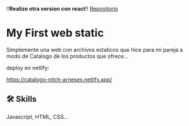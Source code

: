 ‼️**Realize otra version con react**‼️
[Repositorio](https://github.com/GustaAltF4/React-Practicas/tree/main/6.2%20-%20Arneses/arneses)

# My First web static

Simplemente una web con archivos estaticos que hice para mi pareja a modo de Catalogo de los productos que ofrece...

deploy en netlify: 

https://catalogo-nitch-arneses.netlify.app/


## 🛠 Skills
Javascript, HTML, CSS...

